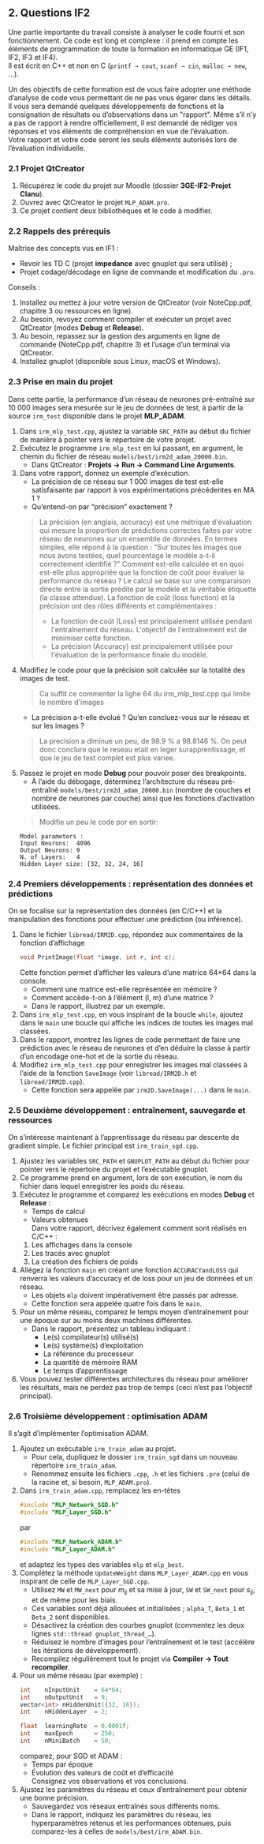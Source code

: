 ## 2. Questions IF2

Une partie importante du travail consiste à analyser le code fourni et son fonctionnement. Ce code est long et complexe : il prend en compte les éléments de programmation de toute la formation en informatique GE (IF1, IF2, IF3 et IF4).  
Il est écrit en C++ et non en C (`printf → cout`, `scanf → cin`, `malloc → new`, …).  

Un des objectifs de cette formation est de vous faire adopter une méthode d’analyse de code vous permettant de ne pas vous égarer dans les détails.  
Il vous sera demandé quelques développements de fonctions et la consignation de résultats ou d’observations dans un "rapport". Même s’il n’y a pas de rapport à rendre officiellement, il est demandé de rédiger vos réponses et vos éléments de compréhension en vue de l’évaluation.  
Votre rapport et votre code seront les seuls éléments autorisés lors de l’évaluation individuelle.
### 2.1 Projet QtCreator

1. Récupérez le code du projet sur Moodle (dossier **3GE-IF2-Projet Clanu**).  
2. Ouvrez avec QtCreator le projet `MLP_ADAM.pro`.  
3. Ce projet contient deux bibliothèques et le code à modifier.
### 2.2 Rappels des prérequis

Maîtrise des concepts vus en IF1 :  
- Revoir les TD C (projet **impedance** avec gnuplot qui sera utilisé) ;  
- Projet codage/décodage en ligne de commande et modification du `.pro`.  

Conseils :  
1. Installez ou mettez à jour votre version de QtCreator (voir NoteCpp.pdf, chapitre 3 ou ressources en ligne).  
2. Au besoin, revoyez comment compiler et exécuter un projet avec QtCreator (modes **Debug** et **Release**).  
3. Au besoin, repassez sur la gestion des arguments en ligne de commande (NoteCpp.pdf, chapitre 3) et l’usage d’un terminal via QtCreator.  
4. Installez gnuplot (disponible sous Linux, macOS et Windows).

### 2.3 Prise en main du projet

Dans cette partie, la performance d’un réseau de neurones pré-entraîné sur 10 000 images sera mesurée sur le jeu de données de test, à partir de la source `irm_test` disponible dans le projet **MLP_ADAM**.

1. Dans `irm_mlp_test.cpp`, ajustez la variable `SRC_PATH` au début du fichier de manière à pointer vers le répertoire de votre projet.
2. Exécutez le programme `irm_mlp_test` en lui passant, en argument, le chemin du fichier de réseau `models/best/irm2d_adam_20000.bin`.  
   - Dans QtCreator : **Projets → Run → Command Line Arguments**.
3. Dans votre rapport, donnez un exemple d’exécution.  
   - La précision de ce réseau sur 1 000 images de test est-elle satisfaisante par rapport à vos expérimentations précédentes en MA 1 ?  
   - Qu’entend-on par “précision” exactement ? 
   > La précision (en anglais, accuracy) est une métrique d'évaluation qui mesure la proportion de prédictions correctes faites par votre réseau de neurones sur un ensemble de données. En termes simples, elle répond à la question : "Sur toutes les images que nous avons testées, quel pourcentage le modèle a-t-il correctement identifié ?"
   Comment est-elle calculée et en quoi est-elle plus appropriée que la fonction de coût pour évaluer la performance du réseau ?
   > Le calcul se base sur une comparaison directe entre la sortie prédite par le modèle et la véritable étiquette (la classe attendue).
   > La fonction de coût (loss function) et la précision ont des rôles différents et complémentaires :
   > - La fonction de coût (Loss) est principalement utilisée pendant l'entraînement du réseau. L'objectif de l'entraînement est de minimiser cette fonction. 
   > - La précision (Accuracy) est principalement utilisée pour l'évaluation de la performance finale du modèle. 
4. Modifiez le code pour que la précision soit calculée sur la totalité des images de test.  
   > Ca suffit ce commenter la lighe 64 du irm_mlp_test.cpp qui limite le nombre d'images
   - La précision a-t-elle évolué ? Qu’en concluez-vous sur le réseau et sur les images ?
   > La precision a diminue un peu, de 98.9 % a 98.8146 %. On peut donc conclure que le reseau etait en leger surapprentissage, et que le jeu de test complet est plus variee. 
5. Passez le projet en mode **Debug** pour pouvoir poser des breakpoints.  
   - À l’aide du débogage, déterminez l’architecture du réseau pré-entraîné `models/best/irm2d_adam_20000.bin` (nombre de couches et nombre de neurones par couche) ainsi que les fonctions d’activation utilisées.
   > Modifie un peu le code por en sortir:
   ```
   Model parameters :
   Input Neurons:  4096
   Output Neurons: 9
   N. of Layers:   4
   Hidden Layer size: [32, 32, 24, 16]
   ```
### 2.4 Premiers développements : représentation des données et prédictions

On se focalise sur la représentation des données (en C/C++) et la manipulation des fonctions pour effectuer une prédiction (ou inférence).

1. Dans le fichier `libread/IRM2D.cpp`, répondez aux commentaires de la fonction d’affichage  
   ```cpp
   void PrintImage(float *image, int r, int c);
   ```  
   Cette fonction permet d’afficher les valeurs d’une matrice 64×64 dans la console.  
   - Comment une matrice est-elle représentée en mémoire ?  
   - Comment accède-t-on à l’élément (l, m) d’une matrice ?  
   - Dans le rapport, illustrez par un exemple.
2. Dans `irm_mlp_test.cpp`, en vous inspirant de la boucle `while`, ajoutez dans le `main` une boucle qui affiche les indices de toutes les images mal classées.
3. Dans le rapport, montrez les lignes de code permettant de faire une prédiction avec le réseau de neurones et d’en déduire la classe à partir d’un encodage one-hot et de la sortie du réseau.
4. Modifiez `irm_mlp_test.cpp` pour enregistrer les images mal classées à l’aide de la fonction `SaveImage` (voir `libread/IRM2D.h` et `libread/IRM2D.cpp`).  
   - Cette fonction sera appelée par `irm2D.SaveImage(...)` dans le `main`.

### 2.5 Deuxième développement : entraînement, sauvegarde et ressources

On s’intéresse maintenant à l’apprentissage du réseau par descente de gradient simple. Le fichier principal est `irm_train_sgd.cpp`.

1. Ajustez les variables `SRC_PATH` et `GNUPLOT_PATH` au début du fichier pour pointer vers le répertoire du projet et l’exécutable gnuplot.  
2. Ce programme prend en argument, lors de son exécution, le nom du fichier dans lequel enregistrer les poids du réseau.
3. Exécutez le programme et comparez les exécutions en modes **Debug** et **Release** :  
   - Temps de calcul  
   - Valeurs obtenues  
   Dans votre rapport, décrivez également comment sont réalisés en C/C++ :  
   1. Les affichages dans la console  
   2. Les tracés avec gnuplot  
   3. La création des fichiers de poids
4. Allégez la fonction `main` en créant une fonction `ACCURACYandLOSS` qui renverra les valeurs d’accuracy et de loss pour un jeu de données et un réseau.  
   - Les objets `mlp` doivent impérativement être passés par adresse.  
   - Cette fonction sera appelée quatre fois dans le `main`.
5. Pour un même réseau, comparez le temps moyen d’entraînement pour une époque sur au moins deux machines différentes.  
   - Dans le rapport, présentez un tableau indiquant :  
     - Le(s) compilateur(s) utilisé(s)  
     - Le(s) système(s) d’exploitation  
     - La référence du processeur  
     - La quantité de mémoire RAM  
     - Le temps d’apprentissage
6. Vous pouvez tester différentes architectures du réseau pour améliorer les résultats, mais ne perdez pas trop de temps (ceci n’est pas l’objectif principal).

### 2.6 Troisième développement : optimisation ADAM

Il s’agit d’implémenter l’optimisation ADAM.

1. Ajoutez un exécutable `irm_train_adam` au projet.  
   - Pour cela, dupliquez le dossier `irm_train_sgd` dans un nouveau répertoire `irm_train_adam`.  
   - Renommez ensuite les fichiers `.cpp`, `.h` et les fichiers `.pro` (celui de la racine et, si besoin, `MLP_ADAM.pro`).
2. Dans `irm_train_adam.cpp`, remplacez les en-têtes  
   ```cpp
   #include "MLP_Network_SGD.h"
   #include "MLP_Layer_SGD.h"
   ```  
   par  
   ```cpp
   #include "MLP_Network_ADAM.h"
   #include "MLP_Layer_ADAM.h"
   ```  
   et adaptez les types des variables `mlp` et `mlp_best`.
3. Complétez la méthode `UpdateWeight` dans `MLP_Layer_ADAM.cpp` en vous inspirant de celle de `MLP_Layer_SGD.cpp`.  
   - Utilisez `MW` et `MW_next` pour _m<sub>ij</sub>_ et sa mise à jour, `SW` et `SW_next` pour _s<sub>ij</sub>_, et de même pour les biais.  
   - Ces variables sont déjà allouées et initialisées ; `alpha_T`, `Beta_1` et `Beta_2` sont disponibles.  
   - Désactivez la création des courbes gnuplot (commentez les deux lignes `std::thread gnuplot_thread_…`).  
   - Réduisez le nombre d’images pour l’entraînement et le test (accélère les itérations de développement).  
   - Recompilez régulièrement tout le projet via **Compiler → Tout recompiler**.
4. Pour un même réseau (par exemple) :
   ```cpp
   int    nInputUnit    = 64*64;
   int    nOutputUnit   = 9;
   vector<int> nHiddenUnit({32, 16});
   int    nHiddenLayer  = 2;

   float  learningRate  = 0.0001f;
   int    maxEpoch      = 250;
   int    nMiniBatch    = 50;
   ```
   comparez, pour SGD et ADAM :
   - Temps par époque  
   - Évolution des valeurs de coût et d’efficacité  
   Consignez vos observations et vos conclusions.
5. Ajustez les paramètres du réseau et ceux d’entraînement pour obtenir une bonne précision.  
   - Sauvegardez vos réseaux entraînés sous différents noms.  
   - Dans le rapport, indiquez les paramètres du réseau, les hyperparamètres retenus et les performances obtenues, puis comparez-les à celles de `models/best/irm_ADAM.bin`.
```

